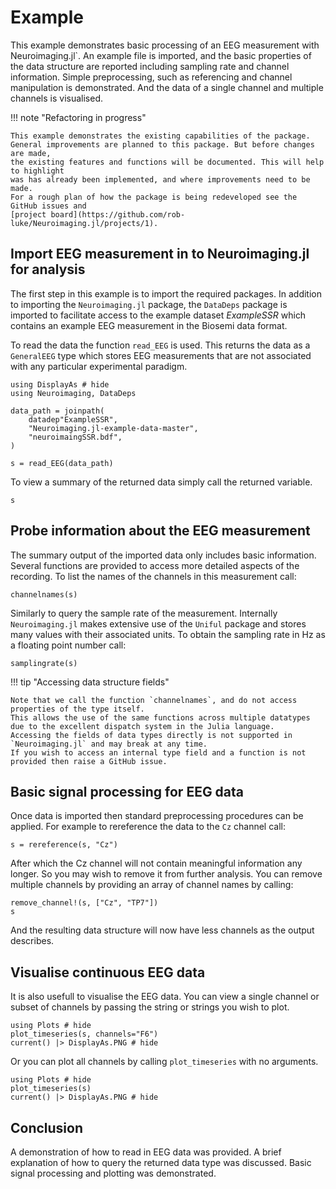 # Example

This example demonstrates basic processing of an EEG measurement with Neuroimaging.jl`.
An example file is imported, and the basic properties of the data structure are reported
including sampling rate and channel information.
Simple preprocessing, such as referencing and channel manipulation is demonstrated.
And the data of a single channel and multiple channels is visualised.

!!! note "Refactoring in progress"

    This example demonstrates the existing capabilities of the package.
    General improvements are planned to this package. But before changes are made,
    the existing features and functions will be documented. This will help to highlight
    was has already been implemented, and where improvements need to be made.
    For a rough plan of how the package is being redeveloped see the GitHub issues and
    [project board](https://github.com/rob-luke/Neuroimaging.jl/projects/1).


## Import EEG measurement in to Neuroimaging.jl for analysis

The first step in this example is to import the required packages.
In addition to importing the `Neuroimaging.jl` package, the
`DataDeps` package is imported to facilitate access to the example dataset _ExampleSSR_
which contains an example EEG measurement in the Biosemi data format.

To read the data the function `read_EEG` is used.
This returns the data as a `GeneralEEG` type which stores EEG measurements that are not associated
with any particular experimental paradigm.

```@example fileread
using DisplayAs # hide
using Neuroimaging, DataDeps

data_path = joinpath(
    datadep"ExampleSSR",
    "Neuroimaging.jl-example-data-master",
    "neuroimaingSSR.bdf",
)

s = read_EEG(data_path)
```

To view a summary of the returned data simply call the returned variable.

```@example fileread
s
```


## Probe information about the EEG measurement

The summary output of the imported data only includes basic information.
Several functions are provided to access more detailed aspects of the recording.
To list the names of the channels in this measurement call:

```@example fileread
channelnames(s)
```

Similarly to query the sample rate of the measurement. 
Internally `Neuroimaging.jl` makes extensive use of the `Uniful` package and stores many values with their associated units.
To obtain the sampling rate in Hz as a floating point number call:

```@example fileread
samplingrate(s)
```

!!! tip "Accessing data structure fields"

    Note that we call the function `channelnames`, and do not access properties of the type itself.
    This allows the use of the same functions across multiple datatypes due to the excellent dispatch system in the Julia language.
    Accessing the fields of data types directly is not supported in `Neuroimaging.jl` and may break at any time.
    If you wish to access an internal type field and a function is not provided then raise a GitHub issue.


## Basic signal processing for EEG data

Once data is imported then standard preprocessing procedures can be applied.
For example to rereference the data to the `Cz` channel call:

```@example fileread
s = rereference(s, "Cz")
```

After which the Cz channel will not contain meaningful information any longer.
So you may wish to remove it from further analysis.
You can remove multiple channels by providing an array of channel names by calling:

```@example fileread
remove_channel!(s, ["Cz", "TP7"])
s
```

And the resulting data structure will now have less channels as the output describes.

## Visualise continuous EEG data

It is also usefull to visualise the EEG data.
You can view a single channel or subset of channels by passing the string or strings you wish to plot.

```@example fileread
using Plots # hide
plot_timeseries(s, channels="F6")
current() |> DisplayAs.PNG # hide
```

Or you can plot all channels by calling `plot_timeseries` with no arguments.

```@example fileread
using Plots # hide
plot_timeseries(s)
current() |> DisplayAs.PNG # hide
```

## Conclusion

A demonstration of how to read in EEG data was provided.
A brief explanation of how to query the returned data type was discussed.
Basic signal processing and plotting was demonstrated.
